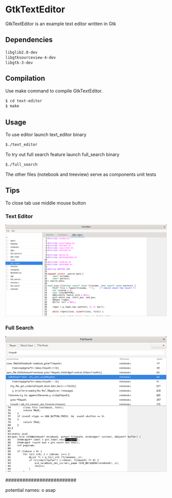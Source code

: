 # GtkTextEditor

GtkTextEditor is an example text editor written in Gtk

## Dependencies

```
libglib2.0-dev
libgtksourceview-4-dev
libgtk-3-dev
```

## Compilation

Use make command to compile GtkTextEditor.

```bash
$ cd text-editor
$ make
```

## Usage

To use editor launch text_editor binary
```bash
$./text_editor
```

To try out full search feature launch full_search binary
```bash
$./full_search
```

The other files (notebook and treeview) serve as components unit tests

## Tips
To close tab use middle mouse button

### Text Editor
![Text Editor](images/text-editor.png?raw=true "Text Editor")

### Full Search
![Full Search](images/full-search.png?raw=true "Full Search")











#########################

potential names:
o asap











